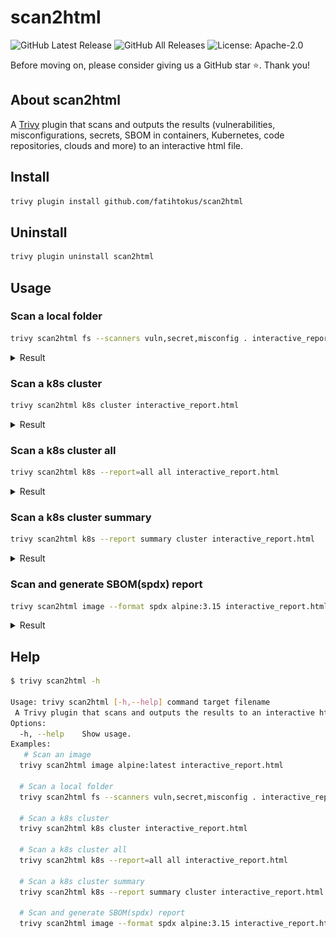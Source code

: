 
# scan2html 
![GitHub Latest Release](https://img.shields.io/github/v/release/fatihtokus/scan2html.svg?logo=github) 
![GitHub All Releases](https://img.shields.io/github/downloads/fatihtokus/scan2html/total?logo=github)
![License: Apache-2.0](https://img.shields.io/badge/License-Apache%202.0-blue.svg)

Before moving on, please consider giving us a GitHub star ⭐️. Thank you!

## About scan2html
A [Trivy](https://github.com/aquasecurity/trivy) plugin that scans and outputs the results (vulnerabilities, misconfigurations, secrets, SBOM in containers, Kubernetes, code repositories, clouds and more) to an interactive html file.

## Install
```sh
trivy plugin install github.com/fatihtokus/scan2html
```

## Uninstall
```sh
trivy plugin uninstall scan2html
```

## Usage
### Scan a local folder
```sh
trivy scan2html fs --scanners vuln,secret,misconfig . interactive_report.html
```
<details>
<summary>Result</summary>

![result](docs/result-1.png)
</details>

### Scan a k8s cluster
```sh
trivy scan2html k8s cluster interactive_report.html
```
<details>
<summary>Result</summary>

![result](docs/result-2.png)
</details>

### Scan a k8s cluster all
```sh
trivy scan2html k8s --report=all all interactive_report.html
```
<details>
<summary>Result</summary>

![result](docs/result-3.png)
</details>

### Scan a k8s cluster summary
```sh
trivy scan2html k8s --report summary cluster interactive_report.html
```
<details>
<summary>Result</summary>

![result](docs/result-4.png)
</details>

### Scan and generate SBOM(spdx) report
```sh
trivy scan2html image --format spdx alpine:3.15 interactive_report.html
```
<details>
<summary>Result</summary>

![result](docs/sbom-alpin.png)
</details>

## Help
```sh
$ trivy scan2html -h

Usage: trivy scan2html [-h,--help] command target filename
 A Trivy plugin that scans and outputs the results to an interactive html file.
Options:
  -h, --help    Show usage.
Examples:
   # Scan an image
  trivy scan2html image alpine:latest interactive_report.html

  # Scan a local folder
  trivy scan2html fs --scanners vuln,secret,misconfig . interactive_report.html

  # Scan a k8s cluster
  trivy scan2html k8s cluster interactive_report.html

  # Scan a k8s cluster all
  trivy scan2html k8s --report=all all interactive_report.html

  # Scan a k8s cluster summary
  trivy scan2html k8s --report summary cluster interactive_report.html

  # Scan and generate SBOM(spdx) report
  trivy scan2html image --format spdx alpine:3.15 interactive_report.html
```